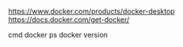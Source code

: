 https://www.docker.com/products/docker-desktop
https://docs.docker.com/get-docker/

cmd
docker ps 
docker version 